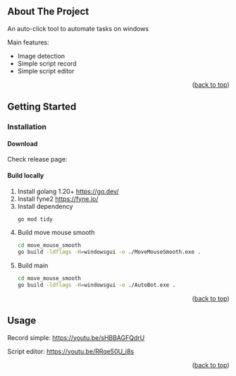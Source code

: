 <!-- ABOUT THE PROJECT -->
## About The Project

An auto-click tool to automate tasks on windows

Main features:
* Image detection
* Simple script record
* Simple script editor

<p align="right">(<a href="#readme-top">back to top</a>)</p>

<!-- GETTING STARTED -->
## Getting Started
### Installation
#### Download
Check release page: 
#### Build locally
1. Install golang 1.20+ https://go.dev/
2. Install fyne2 https://fyne.io/
3. Install dependency
   ```sh
   go mod tidy
   ```
4. Build move mouse smooth
   ```sh
   cd move_mouse_smooth
   go build -ldflags -H=windowsgui -o ./MoveMouseSmooth.exe .
   ```
5. Build main
   ```sh
   cd move_mouse_smooth
   go build -ldflags -H=windowsgui -o ./AutoBot.exe .
   ```
<p align="right">(<a href="#readme-top">back to top</a>)</p>

<!-- USAGE EXAMPLES -->
## Usage

Record simple: https://youtu.be/sHBBAGFQdrU

Script editor: https://youtu.be/RRqe50U_i8s

<p align="right">(<a href="#readme-top">back to top</a>)</p>